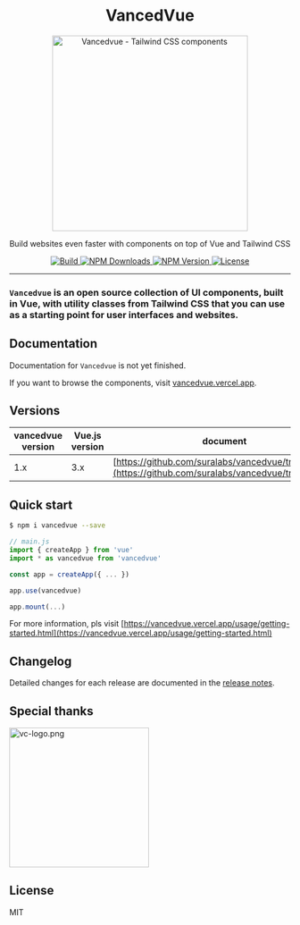 <div align="center">
  <h1>VancedVue</h1>
  <p>
    <a href="https://vancedvue.vercel.app">
      <img alt="Vancedvue - Tailwind CSS components" width="350" src="https://github.com/suralabs/vancedvue/blob/v1.0.0/docs/public/assets/image/logo.png?raw=true">
    </a>
  </p>
  <p>
    Build websites even faster with components on top of Vue and Tailwind CSS
  </p>
  <p>
    <a href="https://github.com/suralabs/vancedvue">
      <img src="https://github.com/suralabs/vancedvue/actions/workflows/build.yaml/badge.svg" alt="Build">
    </a>
    <a href="https://www.npmjs.com/package/vancedvue">
      <img src="https://badgen.net/npm/dm/vancedvue" alt="NPM Downloads">
    </a>
    <a href="https://www.npmjs.com/package/vancedvue">
      <img src="https://badgen.net/npm/v/vancedvue" alt="NPM Version">
    </a>
    <a href="https://github.com/suralabs/vancedvue">
      <img src="https://badgen.net/github/license/suralabs/vancedvue" alt="License">
    </a>
  </p>
</div>

---

### `Vancedvue` is an open source collection of UI components, built in Vue, with utility classes from Tailwind CSS that you can use as a starting point for user interfaces and websites.

## Documentation

Documentation for `Vancedvue` is not yet finished.

If you want to browse the components, visit [vancedvue.vercel.app](vancedvue.vercel.app).

## Versions

| vancedvue version | Vue.js version | document                                                                                           |
|-------------|----------------|----------------------------------------------------------------------------------------------------------|
| 1.x         | 3.x            | [https://github.com/suralabs/vancedvue/tree/v1.0.4](https://github.com/suralabs/vancedvue/tree/v1.0.4) |

## Quick start

```bash
$ npm i vancedvue --save
```

```javascript
// main.js
import { createApp } from 'vue'
import * as vancedvue from 'vancedvue'

const app = createApp({ ... })

app.use(vancedvue)

app.mount(...)
```

For more information, pls visit [https://vancedvue.vercel.app/usage/getting-started.html](https://vancedvue.vercel.app/usage/getting-started.html)

## Changelog

Detailed changes for each release are documented in the [release notes](https://github.com/suralabs/vancedvue/releases).

## Special thanks

<p>
<a href="https://code.visualstudio.com/?from=vancedvue"><img width="250" src="https://code.visualstudio.com/assets/images/code-stable.png" alt="vc-logo.png"></a>
</p>

## License

MIT
